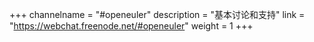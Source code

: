 +++
channelname = "#openeuler"
description = "基本讨论和支持"
link = "https://webchat.freenode.net/#openeuler"
weight =  1
+++
